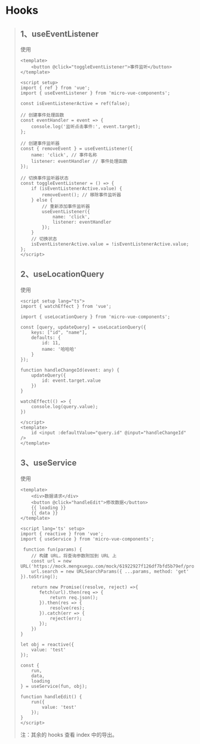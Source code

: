 # Hooks

> ## 1、useEventListener
>
> 使用
>
> ```vue
> <template>
>     <button @click="toggleEventListener">事件监听</button>
> </template>
>
> <script setup>
> import { ref } from 'vue';
> import { useEventListener } from 'micro-vue-components';
>
> const isEventListenerActive = ref(false);
>
> // 创建事件处理函数
> const eventHandler = event => {
>     console.log('监听点击事件:', event.target);
> };
>
> // 创建事件监听器
> const { removeEvent } = useEventListener({
>     name: 'click', // 事件名称
>     listener: eventHandler // 事件处理函数
> });
>
> // 切换事件监听器状态
> const toggleEventListener = () => {
>     if (isEventListenerActive.value) {
>         removeEvent(); // 移除事件监听器
>     } else {
>         // 重新添加事件监听器
>         useEventListener({
>             name: 'click',
>             listener: eventHandler
>         });
>     }
>     // 切换状态
>     isEventListenerActive.value = !isEventListenerActive.value;
> };
> </script>
>```
>
> ## 2、useLocationQuery
>
> 使用
>
> ```vue
> <script setup lang="ts">
> import { watchEffect } from 'vue';
>
> import { useLocationQuery } from 'micro-vue-components';
>
> const [query, updateQuery] = useLocationQuery({
>     keys: ["id", "name"],
>     defaults: {
>         id: 11,
>         name: '哈哈哈'
>     }
> });
>
> function handleChangeId(event: any) {
>     updateQuery({
>         id: event.target.value
>     })
> }
>
> watchEffect(() => {
>     console.log(query.value);
> })
>
> </script>
> <template>
>     id <input :defaultValue="query.id" @input="handleChangeId" />
> </template>
>```
>
> ## 3、useService
>
> 使用
>
> ```vue
> <template>
>     <div>数据请求</div>
>     <button @click="handleEdit">修改数据</button>
>     {{ loading }}
>     {{ data }}
> </template>
>
> <script lang='ts' setup>
> import { reactive } from 'vue';
> import { useService } from 'micro-vue-components';
>
>  function fun(params) {
>     // 构建 URL，将查询参数附加到 URL 上
>     const url = new URL('https://mock.mengxuegu.com/mock/61922927f126df7bfd5b79ef/promise/promise3');
>     url.search = new URLSearchParams({ ...params, method: 'get' }).toString();
> 
>     return new Promise((resolve, reject) =>{
>        fetch(url).then(req => {
>            return req.json();
>        }).then(res => {
>            resolve(res);
>        }).catch(err => {
>            reject(err);
>        });
>     })
> }
>
> let obj = reactive({
>     value: 'test'
> });
>
> const {
>     run,
>     data,
>     loading
> } = useService(fun, obj);
>
> function handleEdit() {
>     run({
>         value: 'test'
>     });
> }
> </script>
> ```
>
> 注：其余的 hooks 查看 index 中的导出。
>
